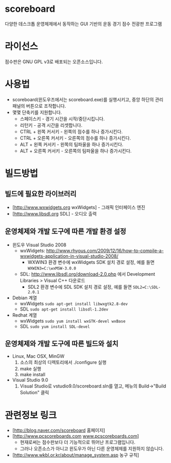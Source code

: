# scoreboard
다양한 데스크톱 운영체제에서 동작하는 GUI 기반의 운동 경기 점수 전광판 프로그램

# 라이선스
점수판은 GNU GPL v3로 배포되는 오픈소스입니다.

# 사용법
* scoreboard(윈도우즈에서는 scoreboard.exe)를 실행시키고, 중앙 하단의 관리 패널의 버튼으로 조작합니다.
* 몇몇 단축키를 지원합니다.
  * 스페이스키 - 경기 시간을 시작/중단시킵니다.
  * 리턴키 - 공격 시간을 리셋합니다.
  * CTRL + 왼쪽 커서키 - 왼쪽의 점수를 하나 증가시킨다.
  * CTRL + 오른쪽 커서키 - 오른쪽의 점수를 하나 증가시킨다.
  * ALT + 왼쪽 커서키 - 왼쪽의 팀파울을 하나 증가시킨다.
  * ALT + 오른쪽 커서키 - 오른쪽의 팀파울을 하나 증가시킨다.

# 빌드방법

## 빌드에 필요한 라이브러리
* [http://www.wxwidgets.org wxWidgets] - 그래픽 인터페이스 엔진
* [http://www.libsdl.org SDL] - 오디오 출력

## 운영체제와 개발 도구에 따른 개발 환경 설정
* 윈도우 Visual Studio 2008
  * wxWidgets: http://www.rhyous.com/2009/12/16/how-to-compile-a-wxwidgets-application-in-visual-studio-2008/
    * WXWIN3 환경 변수에 wxWidgets SDK 설치 경로 설정, 예를 들면
      `WXWIN3=C:\wxMSW-3.0.0`
  * SDL: http://www.libsdl.org/download-2.0.php 에서 Development Libraries > Visual C++ 다운로드
    * SDL2 환경 변수에 SDL SDK 설치 경로 설정, 예를 들면
      `SDL2=C:\SDL-2.0.1`
* Debian 계열
  * wxWidgets
    `sudo apt-get install libwxgtk2.8-dev`
  * SDL
    `sudo apt-get install libsdl-1.2dev`
* Redhat 계열
  * wxWidgets
    `sudo yum install wxGTK-devel wxBase`
  * SDL
    `sudo yum install SDL-devel`

## 운영체제와 개발 도구에 따른 빌드와 설치
* Linux, Mac OSX, MinGW
  1. 소스의 최상의 디렉토리에서 ./configure 실행
  1. make 실행
  1. make install
* Visual Studio 9.0
  1. Visual Studio로 vstudio9.0/scoreboard.sln를 열고, 메뉴의 Build->"Build Solution" 클릭

# 관련정보 링크
* [http://blog.naver.com/scoreboard 홈페이지]
* [http://www.pcscoreboards.com www.pcscoreboards.com]
  * 현재로써는 점수판보다 더 기능적으로 뛰어난 프로그램입니다.
  * 그러나 오픈소스가 아니고 윈도우가 아닌 다른 운영체제를 지원하지 않습니다.
* [http://www.wkbl.or.kr/about/manage_system.asp 농구 규칙]
